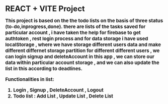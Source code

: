 <strong style="font-size: 24px;">REACT + VITE Project</strong>

<strong style="font-size: 15px;">This project is based on the the todo lists on the basis of three status (to-do,inprogress,done). there are lists of the  tasks saved for particular account , i have taken the help for firebase to get authtoken , rest login process and for data storage i have used localStorage , where we have storage different users data and make different differnet storage partition for different different users , we can login signup and deleteAccount in this app , we can store our data within particular account storage , and we can also update the list in this according to deadlines.

Functionalities in list:

1. Login , Signup , DeleteAccount , Logout
2. Todo list : Add List , Update List , Delete List
 </strong>
